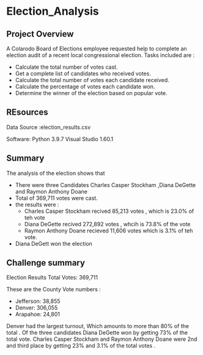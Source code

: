 # Election_Analysis
## Project Overview 

A Colarodo Board of Elections employee requested help to complete an election audit of a recent local congressional election.
Tasks included are :
*  Calculate the total number of votes cast. 
*  Get a complete list of candidates who received votes. 
*  Calculate the total number of votes each candidate received. 
*  Calculate the percentage of votes each candidate won. 
*  Determine the winner of the election based on popular vote.
## REsources
Data Source :election_results.csv

Software: Python 3.9.7  Visual Studio 1.60.1

## Summary 
The analysis of the election shows that 
* There were three Candidates Charles Casper Stockham ,Diana DeGette and Raymon Anthony Doane
* Total of 369,711 votes were cast.
* the results were :
  * Charles Casper Stockham recived 85,213 votes , which is 23.0% of teh vote 
  * Diana DeGette  recived 272,892  votes , whcih is 73.8% of the vote 
  * Raymon Anthony Doane recieved 11,606 votes which is 3.1% of teh vote.
* Diana DeGett won the election 

## Challenge summary 

Election Results
Total Votes: 369,711

These are the County Vote numbers :

 * Jefferson: 38,855
 * Denver:    306,055
 * Arapahoe:   24,801

Denver had the largest turnout, Which amounts to more than 80% of the total .
Of the three candidates Diana DeGette won by getting 73% of the total vote. Charles Casper Stockham and Raymon Anthony Doane were 2nd and third place by getting 23% and 3.1% of the total votes .
